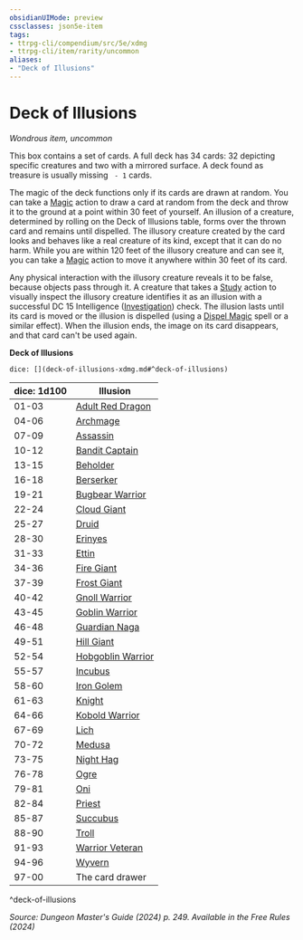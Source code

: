 ```yaml
---
obsidianUIMode: preview
cssclasses: json5e-item
tags:
- ttrpg-cli/compendium/src/5e/xdmg
- ttrpg-cli/item/rarity/uncommon
aliases: 
- "Deck of Illusions"
---
```

# Deck of Illusions
*Wondrous item, uncommon*  



This box contains a set of cards. A full deck has 34 cards: 32 depicting specific creatures and two with a mirrored surface. A deck found as treasure is usually missing ` - 1` cards.

The magic of the deck functions only if its cards are drawn at random. You can take a [Magic](3-Mechanics/CLI/rules/actions.md#Magic) action to draw a card at random from the deck and throw it to the ground at a point within 30 feet of yourself. An illusion of a creature, determined by rolling on the Deck of Illusions table, forms over the thrown card and remains until dispelled. The illusory creature created by the card looks and behaves like a real creature of its kind, except that it can do no harm. While you are within 120 feet of the illusory creature and can see it, you can take a [Magic](3-Mechanics/CLI/rules/actions.md#Magic) action to move it anywhere within 30 feet of its card.

Any physical interaction with the illusory creature reveals it to be false, because objects pass through it. A creature that takes a [Study](3-Mechanics/CLI/rules/actions.md#Study) action to visually inspect the illusory creature identifies it as an illusion with a successful DC 15 Intelligence ([Investigation](3-Mechanics/CLI/rules/skills.md#Investigation)) check. The illusion lasts until its card is moved or the illusion is dispelled (using a [Dispel Magic](3-Mechanics/CLI/spells/dispel-magic-xphb.md) spell or a similar effect). When the illusion ends, the image on its card disappears, and that card can't be used again.

**Deck of Illusions**

`dice: [](deck-of-illusions-xdmg.md#^deck-of-illusions)`

| dice: 1d100 | Illusion |
|-------------|----------|
| 01-03 | [Adult Red Dragon](3-Mechanics/CLI/bestiary/dragon/adult-red-dragon-xmm.md) |
| 04-06 | [Archmage](3-Mechanics/CLI/bestiary/humanoid/archmage-xmm.md) |
| 07-09 | [Assassin](3-Mechanics/CLI/bestiary/humanoid/assassin-xmm.md) |
| 10-12 | [Bandit Captain](3-Mechanics/CLI/bestiary/humanoid/bandit-captain-xmm.md) |
| 13-15 | [Beholder](3-Mechanics/CLI/bestiary/aberration/beholder-xmm.md) |
| 16-18 | [Berserker](3-Mechanics/CLI/bestiary/humanoid/berserker-xmm.md) |
| 19-21 | [Bugbear Warrior](3-Mechanics/CLI/bestiary/fey/bugbear-warrior-xmm.md) |
| 22-24 | [Cloud Giant](3-Mechanics/CLI/bestiary/giant/cloud-giant-xmm.md) |
| 25-27 | [Druid](3-Mechanics/CLI/bestiary/humanoid/druid-xmm.md) |
| 28-30 | [Erinyes](3-Mechanics/CLI/bestiary/fiend/erinyes-xmm.md) |
| 31-33 | [Ettin](3-Mechanics/CLI/bestiary/giant/ettin-xmm.md) |
| 34-36 | [Fire Giant](3-Mechanics/CLI/bestiary/giant/fire-giant-xmm.md) |
| 37-39 | [Frost Giant](3-Mechanics/CLI/bestiary/giant/frost-giant-xmm.md) |
| 40-42 | [Gnoll Warrior](3-Mechanics/CLI/bestiary/humanoid/gnoll-warrior-xmm.md) |
| 43-45 | [Goblin Warrior](3-Mechanics/CLI/bestiary/humanoid/goblin-warrior-xmm.md) |
| 46-48 | [Guardian Naga](3-Mechanics/CLI/bestiary/monstrosity/guardian-naga-xmm.md) |
| 49-51 | [Hill Giant](3-Mechanics/CLI/bestiary/giant/hill-giant-xmm.md) |
| 52-54 | [Hobgoblin Warrior](3-Mechanics/CLI/bestiary/humanoid/hobgoblin-warrior-xmm.md) |
| 55-57 | [Incubus](3-Mechanics/CLI/bestiary/fiend/incubus-xmm.md) |
| 58-60 | [Iron Golem](3-Mechanics/CLI/bestiary/construct/iron-golem-xmm.md) |
| 61-63 | [Knight](3-Mechanics/CLI/bestiary/humanoid/knight-xmm.md) |
| 64-66 | [Kobold Warrior](3-Mechanics/CLI/bestiary/humanoid/kobold-warrior-xmm.md) |
| 67-69 | [Lich](3-Mechanics/CLI/bestiary/undead/lich-xmm.md) |
| 70-72 | [Medusa](3-Mechanics/CLI/bestiary/monstrosity/medusa-xmm.md) |
| 73-75 | [Night Hag](3-Mechanics/CLI/bestiary/fiend/night-hag-xmm.md) |
| 76-78 | [Ogre](3-Mechanics/CLI/bestiary/giant/ogre-xmm.md) |
| 79-81 | [Oni](3-Mechanics/CLI/bestiary/giant/oni-xmm.md) |
| 82-84 | [Priest](3-Mechanics/CLI/bestiary/humanoid/priest-xmm.md) |
| 85-87 | [Succubus](3-Mechanics/CLI/bestiary/fiend/succubus-xmm.md) |
| 88-90 | [Troll](3-Mechanics/CLI/bestiary/giant/troll-xmm.md) |
| 91-93 | [Warrior Veteran](3-Mechanics/CLI/bestiary/humanoid/warrior-veteran-xmm.md) |
| 94-96 | [Wyvern](3-Mechanics/CLI/bestiary/dragon/wyvern-xmm.md) |
| 97-00 | The card drawer |
^deck-of-illusions

*Source: Dungeon Master's Guide (2024) p. 249. Available in the Free Rules (2024)*